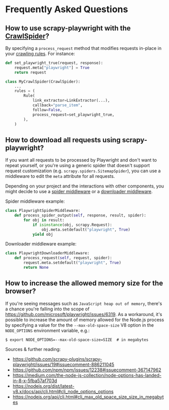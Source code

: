# Frequently Asked Questions


## How to use scrapy-playwright with the [CrawlSpider](https://docs.scrapy.org/en/latest/topics/spiders.html#crawlspider)?

By specifying a `process_request` method that modifies requests in-place in your
[crawling rules](https://docs.scrapy.org/en/latest/topics/spiders.html#scrapy.spiders.Rule).
For instance:

```python
def set_playwright_true(request, response):
    request.meta["playwright"] = True
    return request

class MyCrawlSpider(CrawlSpider):
    ...
    rules = (
        Rule(
            link_extractor=LinkExtractor(...),
            callback="parse_item",
            follow=False,
            process_request=set_playwright_true,
        ),
    )
```


## How to download all requests using scrapy-playwright?

If you want all requests to be processed by Playwright and don't want to repeat
yourself, or you're using a generic spider that doesn't support request
customization (e.g. `scrapy.spiders.SitemapSpider`), you can use a middleware
to edit the `meta` attribute for all requests.

Depending on your project and the interactions with other components, you might
decide to use a
[spider middleware](https://docs.scrapy.org/en/latest/topics/spider-middleware.html)
or a
[downloader middleware](https://docs.scrapy.org/en/latest/topics/downloader-middleware.html).

Spider middleware example:

```python
class PlaywrightSpiderMiddleware:
    def process_spider_output(self, response, result, spider):
        for obj in result:
            if isinstance(obj, scrapy.Request):
                obj.meta.setdefault("playwright", True)
            yield obj
```

Downloader middleware example:

```python
class PlaywrightDownloaderMiddleware:
    def process_request(self, request, spider):
        request.meta.setdefault("playwright", True)
        return None
```


## How to increase the allowed memory size for the browser?

If you're seeing messages such as `JavaScript heap out of memory`, there's a
chance you're falling into the scope of
https://github.com/microsoft/playwright/issues/6319. As a workaround, it's
possible to increase the amount of memory allowed for the Node.js process by
specifying a value for the the `--max-old-space-size` V8 option in the
`NODE_OPTIONS` environment variable, e.g.:

```
$ export NODE_OPTIONS=--max-old-space-size=SIZE  # in megabytes
```

Sources & further reading:
* https://github.com/scrapy-plugins/scrapy-playwright/issues/19#issuecomment-886211045
* https://github.com/npm/npm/issues/12238#issuecomment-367147962
* https://medium.com/the-node-js-collection/node-options-has-landed-in-8-x-5fba57af703d
* https://nodejs.org/dist/latest-v8.x/docs/api/cli.html#cli_node_options_options
* https://nodejs.org/api/cli.html#cli_max_old_space_size_size_in_megabytes
